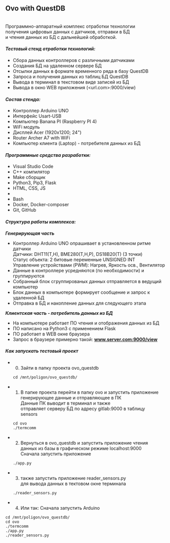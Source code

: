 ## Ovo with QuestDB
<br>Программно-аппаратный комплекс отработки технологии
<br>получения цифровых данных с датчиков, отправки в БД
<br>и чтения данных из БД с дальнейшей обработкой. 


#### **_Тестовый стенд отработки технологий:_**
* Сбора данных контроллеров с различными датчиками
* Создания БД на удаленном сервере БД
* Отсылки данных в формате временного ряда в базу QuestDB
* Запроса и получения данных из таблиц БД QuestDB
* Вывода в терминал в текстовом виде записей из БД
* Вывода в окно WEB приложения (<url.com>:9000/view)


#### **_Состав стенда:_**

* Контроллер Arduino UNO
* Интерфейс Usart-USB
* Компьютер Banana PI (Raspberry PI 4)
* WiFi модуль
* Дисплей Acer (1920x1200; 24")
* Router Archer A7 with WiFi
* Компьютер клиента (Laptop) - потребителя данных из БД 


#### **_Программные средства разработки:_**

* Visual Studio Code
* C++ компилятор
* Make сборщик
* Python3, Pip3, Flask
* HTML, CSS, JS
* 
* Bash
* Docker, Docker-composer
* Git, GitHub


#### **_Структура работы комплекса:_**

**_Генерирующая часть_**

* Контроллер Arduino UNO опрашивает в установленном ритме датчики
    <br>Датчики: DHT11(T,H), BME280(T,H,P), DS18B20(T) (3 точки)
    <br>Статус объекта: 2 битовые переменные UNSIGNED INT
    <br>Управление устройствами (PWM): Нагрев, Яркость осв., Вентилятор
* Данные в контроллере усредняются (по необходимости) и группируются
* Собранный блок сгруппированых данных отправляется в ведущий компьютер
* Блок данных в компьютере формирует сообщение и запрос к удаленной БД
* Отправка в БД и накопление данных для следующего этапа 

**_Клиентская часть - потребитель данных из БД_**

* На компьютере работает ПО чтения и отображения данных из БД
* ПО написано на Python3 с применением Flask
* ПО работает в WEB окне браузера 
* Запрос в браузере примерно такой: **www.server.com:9000/view** 


#### **_Как запускать тестовый проект_**

- 0. Зайти в папку проекта ovo_questdb
    ```
    cd /mnt/poligon/ovo_questdb/
    ```

- 1. В папке проекта перейти в папку ovo и запустить приложение
    <br>генерирующее данные и отправляющее в ПК
    <br>Данные ПК выводит в терминал и также
    <br>отправляет серверу БД по адресу gitlab:9000 в таблицу
    <br>sensors 
    ```
    cd ovo
    ./termcomm
    ``` 

- 2. Вернуться в ovo_questdb и запустить приложение чтения
     <br>данных из базы в графическом режиме localhost:9000
     <br>Сначала запустить приложение
    ```
    ./app.py
    ```

- 3. также запустить приложение reader_sensors.py
     <br>для вывода данных в тектовом окне терминала
    ```
    ./reader_sensors.py
    ```

- 4. Или так: Сначала запустить Arduino
```
cd /mnt/poligon/ovo_questdb/
cd ovo
./termcomm
./app.py
./reader_sensors.py
```
 


